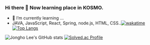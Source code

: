 ### Hi there 👋 Now learning place in KOSMO.
- 🌱 I’m currently learning ...
- JAVA, JavaScript, React, Spring, node.js, HTML, CSS..[![wakatime](https://wakatime.com/badge/user/fab11908-f2ab-4476-8057-2f6505465ffb.svg)](https://wakatime.com/@fab11908-f2ab-4476-8057-2f6505465ffb)    [![Top Langs](https://github-readme-stats.vercel.app/api/top-langs/?username=Devfrank9&layout=compact&theme=dark)](https://github.com/anuraghazra/github-readme-stats)



![Jongho Lee's GitHub stats](https://github-readme-stats.vercel.app/api?username=DevFrank9&show_icons=true&theme=dark)   [![Solved.ac Profile](http://mazassumnida.wtf/api/v2/generate_badge?boj=devfrank)](https://solved.ac/devfrank/)



<!--
**DevFrank9/DevFrank9** is a ✨ _special_ ✨ repository because its `README.md` (this file) appears on your GitHub profile.

Here are some ideas to get you started:

- 🔭 I’m currently working on ...
- 👯 I’m looking to collaborate on ...
- 🤔 I’m looking for help with ...
- 💬 Ask me about ...
- 📫 How to reach me: ...
- 😄 Pronouns: ...
- ⚡ Fun fact: ...
-->
